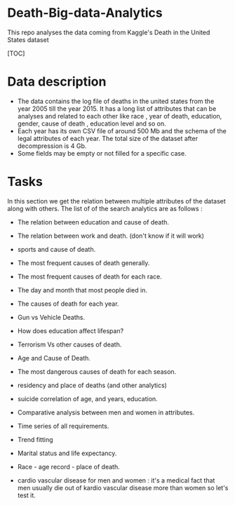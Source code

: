 # Death-Big-data-Analytics 
This repo analyses the data coming from Kaggle's Death in the United States dataset

[TOC]

# Data description 

* The data contains the log file of deaths in the united states from the year 2005 till the year 2015. It has a long list of attributes that can be analyses and related to each other like race , year of death, education, gender, cause of death , education level and so on.
*  Each year has its own CSV file of around 500 Mb and the schema of the legal attributes of each year. The total size of the dataset after decompression is 4 Gb.
* Some fields may be empty or not filled for a specific case.



# Tasks

In this section we get the relation between multiple attributes of the dataset along with others. The list of of the search analytics are as follows :

* The relation between education and cause of death.
* The relation between work and death. (don't know if it will work)
* sports and cause of death.
* The most frequent causes of death generally.

* The most frequent causes of death for each race.
* The day and month that most people died in.
* The causes of death for each year.
* Gun vs Vehicle Deaths.
* How does education affect lifespan?
* Terrorism Vs other causes of death.
* Age and Cause of Death.
* The most dangerous causes of death for each season.
* residency and place of deaths (and other analytics)
* suicide correlation of age, and years, education.
* Comparative analysis between men and women in attributes.
* Time series of all requirements.
* Trend fitting
* Marital status and life expectancy.
* Race - age record - place of death.
* cardio vascular disease for men and women : it's a medical fact that men usually die out of kardio vascular disease more than women so let's test it. 

